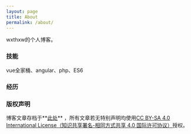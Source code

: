```yaml
---
layout: page
title: About
permalink: /about/
---
```


wxthxw的个人博客。

### 技能

vue全家桶、angular、php、ES6

### 经历



### 版权声明

博客文章存档于**[此处](https://github.com/wxthxw/wxthxw.github.io/tree/master/_posts)** ，所有文章若无特别声明均使用[CC BY-SA 4.0 International License（知识共享署名-相同方式共享 4.0 国际许可协议）](http://creativecommons.org/licenses/by-sa/4.0/)授权。

